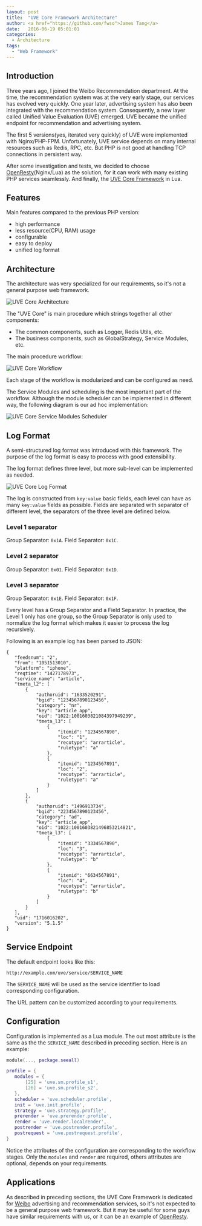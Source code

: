 ```yaml
---
layout: post
title:  "UVE Core Framework Architecture"
author: <a href="https://github.com/fwso">James Tang</a>
date:   2016-06-19 05:01:01
categories:
  - Architecture
tags:
  - "Web Framework"
---
```


## Introduction

Three years ago, I joined the Weibo Recommendation department. At the time, the
recommendation system was at the very early stage, our services has evolved very
quickly. One year later, advertising system has also been integrated with the
recommendation system. Consequently, a new layer called Unified Value Evaluation
(UVE) emerged. UVE became the unified endpoint for recommendation and advertising
system.

The first 5 versions(yes, iterated very quickly) of UVE were implemented with Nginx/PHP-FPM.
Unfortunately, UVE service depends on many internal resources such as Redis, RPC, etc.
But PHP is not good at handling TCP connections in persistent way.

After some investigation and tests, we decided to choose [OpenResty](https://openresty.org/en/)(Nginx/Lua) as the solution, for
it can work with many existing PHP services seamlessly. And finally, the [UVE Core Framework](https://github.com/uveio/uve_core)
in Lua.

## Features

Main features compared to the previous PHP version:

- high performance
- less resource(CPU, RAM) usage
- configurable
- easy to deploy
- unified log format

## Architecture

The architecture was very specialized for our requirements, so it's not a general
purpose web framework.

![UVE Core Architecture](/images/uve-core-architecture.png)

The "UVE Core" is main procedure which strings together all other components:

- The common components, such as Logger, Redis Utils, etc.
- The business components, such as GlobalStrategy, Service Modules, etc.

The main procedure workflow:

![UVE Core Workflow](/images/uve-core-workflow.png)

Each stage of the workflow is modularized and can be configured as need.

The Service Modules and scheduling is the most important part of the workflow.
Although the module scheduler can be implemented in different way, the following
diagram is our ad hoc implementation:

![UVE Core Service Modules Scheduler](/images/uve-core-workflow-module-schduler.png)

## Log Format

A semi-structured log format was introduced with this framework. The purpose of
the log format is easy to process with good extensibility.

The log format defines three level, but more sub-level can be implemented as needed.

![UVE Core Log Format](/images/uve-core-log-format-diagram.png)

The log is constructed from `key:value` basic fields, each level can have as many `key:value`
fields as possible. Fields are separated with separator of different level, the
separators of the three level are defined below.

### Level 1 separator

Group Separator: `0x1A`.
Field Separator: `0x1C`.

### Level 2 separator

Group Separator: `0x01`.
Field Separator: `0x1D`.

### Level 3 separator

Group Separator: `0x1E`.
Field Separator: `0x1F`.

Every level has a Group Separator and a Field Separator. In practice, the Level 1 only
has one group, so the Group Separator is only used to normalize the log format which
makes it easier to process the log recursively.

Following is an example log has been parsed to JSON:

```
{
   "feedsnum": "2",
   "from": "1051513010",
   "platform": "iphone",
   "reqtime": "1427178973",
   "service_name": "article",
   "tmeta_l2": [
       {
           "authoruid": "1633520291",
           "bgid": "1234567890123456",
           "category": "nr",
           "key": "article_app",
           "oid": "1022:1001603821084397949239",
           "tmeta_l3": [
               {
                   "itemid": "1234567890",
                   "loc": "1",
                   "recotype": "arrarticle",
                   "ruletype": "a"
               },
               {
                   "itemid": "1234567891",
                   "loc": "2",
                   "recotype": "arrarticle",
                   "ruletype": "a"
               }
           ]
       },
       {
           "authoruid": "1496913734",
           "bgid": "2234567890123456",
           "category": "ad",
           "key": "article_app",
           "oid": "1022:1001603821496853214821",
           "tmeta_l3": [
               {
                   "itemid": "3334567890",
                   "loc": "3",
                   "recotype": "arrarticle",
                   "ruletype": "b"
               },
               {
                   "itemid": "6634567891",
                   "loc": "4",
                   "recotype": "arrarticle",
                   "ruletype": "b"
               }
           ]
       }
   ],
   "uid": "1716016202",
   "version": "5.1.5"
}
```

## Service Endpoint

The default endpoint looks like this:

```
http://example.com/uve/service/SERVICE_NAME
```

The `SERVICE_NAME` will be used as the service identifier to load corresponding configuration.

The URL pattern can be customized according to your requirements.

## Configuration

Configuration is implemented as a Lua module. The out most attribute is the same
as the the `SERVICE_NAME` described in preceding section. Here is an example:

```lua
module(..., package.seeall)

profile = {
   modules = {
       [25] = 'uve.sm.profile_s1',
       [26] = 'uve.sm.profile_s2',
   },
   scheduler = 'uve.scheduler.profile',
   init = 'uve.init.profile',
   strategy = 'uve.strategy.profile',
   prerender = 'uve.prerender.profile',
   render = 'uve.render.localrender',
   postrender = 'uve.postrender.profile',
   postrequest = 'uve.postrequest.profile',
}
```

Notice the attributes of the configuration are corresponding to the workflow stages.
Only the `modules` and `render` are required, others attributes are optional, depends
on your requirements.

## Applications

As described in preceding sections, the UVE Core Framework is dedicated for [Weibo](http://weibo.com) advertising and recommendation services, so it's not
expected to be a general purpose web framework. But it may be useful for some guys
have similar requirements with us, or it can be an example of [OpenResty](https://openresty.org/en/).
